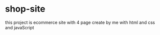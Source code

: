 # shop-site
this project is ecommerce site with 4 page create by me with html and css and  javaScript
